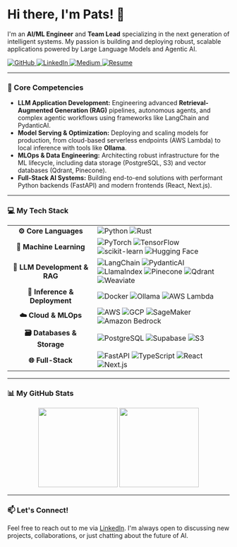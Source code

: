 # Hi there, I'm Pats! 👋

I'm an **AI/ML Engineer** and **Team Lead** specializing in the next generation of intelligent systems. My passion is building and deploying robust, scalable applications powered by Large Language Models and Agentic AI.

<p align="left">
  <a href="https://github.com/jplaulau14">
    <img src="https://img.shields.io/badge/GitHub-181717?style=for-the-badge&logo=github&logoColor=white" alt="GitHub">
  </a>
  <a href="https://www.linkedin.com/in/jplau14/">
    <img src="https://img.shields.io/badge/LinkedIn-0A66C2?style=for-the-badge&logo=linkedin&logoColor=white" alt="LinkedIn">
  </a>
  <a href="https://medium.com/@johnpatricklaurel14">
    <img src="https://img.shields.io/badge/Medium-000000?style=for-the-badge&logo=medium&logoColor=white" alt="Medium">
  </a>
  <a href="https://drive.google.com/file/d/1--3I8GbzYhN8xKskO-wdu0m2LPEC5MHM/view?usp=sharing">
    <img src="https://img.shields.io/badge/View_My_Resume-EA4335?style=for-the-badge&logo=google-drive&logoColor=white" alt="Resume">
  </a>
</p>

---

### 🚀 Core Competencies

* **LLM Application Development:** Engineering advanced **Retrieval-Augmented Generation (RAG)** pipelines, autonomous agents, and complex agentic workflows using frameworks like LangChain and PydanticAI.
* **Model Serving & Optimization:** Deploying and scaling models for production, from cloud-based serverless endpoints (AWS Lambda) to local inference with tools like **Ollama**.
* **MLOps & Data Engineering:** Architecting robust infrastructure for the ML lifecycle, including data storage (PostgreSQL, S3) and vector databases (Qdrant, Pinecone).
* **Full-Stack AI Systems:** Building end-to-end solutions with performant Python backends (FastAPI) and modern frontends (React, Next.js).

---

### 💻 My Tech Stack

<table>
  <tr>
    <td align="center" width="180">
      <strong>⚙️ Core Languages</strong>
    </td>
    <td>
      <img src="https://img.shields.io/badge/Python-3776AB?style=for-the-badge&logo=python&logoColor=white" alt="Python" />
      <img src="https://img.shields.io/badge/Rust-000000?style=for-the-badge&logo=rust&logoColor=white" alt="Rust" />
<!--       <img src="https://img.shields.io/badge/Go-00ADD8?style=for-the-badge&logo=go&logoColor=white" alt="Go" /> -->
    </td>
  </tr>
  <tr>
    <td align="center">
      <strong>🧠 Machine Learning</strong>
    </td>
    <td>
      <img src="https://img.shields.io/badge/PyTorch-EE4C2C?style=for-the-badge&logo=pytorch&logoColor=white" alt="PyTorch" />
      <img src="https://img.shields.io/badge/TensorFlow-FF6F00?style=for-the-badge&logo=tensorflow&logoColor=white" alt="TensorFlow" />
      <img src="https://img.shields.io/badge/scikit--learn-F7931E?style=for-the-badge&logo=scikit-learn&logoColor=white" alt="scikit-learn" />
      <img src="https://img.shields.io/badge/Hugging_Face-FFD21E?style=for-the-badge&logo=huggingface&logoColor=black" alt="Hugging Face" />
    </td>
  </tr>
    <tr>
    <td align="center">
      <strong>🤖 LLM Development & RAG</strong>
    </td>
    <td>
      <img src="https://img.shields.io/badge/LangChain-00864B?style=for-the-badge&logo=langchain&logoColor=white" alt="LangChain" />
      <img src="https://img.shields.io/badge/PydanticAI-E9216B?style=for-the-badge" alt="PydanticAI" />
      <img src="https://img.shields.io/badge/LlamaIndex-6B45A3?style=for-the-badge" alt="LlamaIndex" />
      <img src="https://img.shields.io/badge/Pinecone-0066FF?style=for-the-badge&logo=pinecone&logoColor=white" alt="Pinecone" />
      <img src="https://img.shields.io/badge/Qdrant-EF4444?style=for-the-badge&logo=qdrant&logoColor=white" alt="Qdrant" />
      <img src="https://img.shields.io/badge/Weaviate-00E599?style=for-the-badge&logo=weaviate&logoColor=black" alt="Weaviate" />
    </td>
  </tr>
  <tr>
    <td align="center">
      <strong>🚀 Inference & Deployment</strong>
    </td>
    <td>
      <img src="https://img.shields.io/badge/Docker-2496ED?style=for-the-badge&logo=docker&logoColor=white" alt="Docker" />
      <img src="https://img.shields.io/badge/Ollama-000000?style=for-the-badge&logo=ollama&logoColor=white" alt="Ollama" />
      <img src="https://img.shields.io/badge/AWS_Lambda-FF9900?style=for-the-badge&logo=awslambda&logoColor=white" alt="AWS Lambda" />
    </td>
  </tr>
  <tr>
    <td align="center">
      <strong>☁️ Cloud & MLOps</strong>
    </td>
    <td>
      <img src="https://img.shields.io/badge/Amazon_AWS-232F3E?style=for-the-badge&logo=amazonaws&logoColor=white" alt="AWS" />
      <img src="https://img.shields.io/badge/Google_Cloud-4285F4?style=for-the-badge&logo=googlecloud&logoColor=white" alt="GCP" />
      <img src="https://img.shields.io/badge/Amazon_SageMaker-FF9900?style=for-the-badge&logo=amazonaws&logoColor=white" alt="SageMaker" />
      <img src="https://img.shields.io/badge/Amazon_Bedrock-FF9900?style=for-the-badge&logo=amazonaws&logoColor=white" alt="Amazon Bedrock" />
    </td>
  </tr>
  <tr>
    <td align="center">
      <strong>🗃️ Databases & Storage</strong>
    </td>
    <td>
      <img src="https://img.shields.io/badge/PostgreSQL-4169E1?style=for-the-badge&logo=postgresql&logoColor=white" alt="PostgreSQL" />
      <img src="https://img.shields.io/badge/Supabase-3FCF8E?style=for-the-badge&logo=supabase&logoColor=white" alt="Supabase" />
      <img src="https://img.shields.io/badge/Amazon_S3-569A31?style=for-the-badge&logo=amazons3&logoColor=white" alt="S3" />
    </td>
  </tr>
  <tr>
    <td align="center">
      <strong>🌐 Full-Stack</strong>
    </td>
    <td>
      <img src="https://img.shields.io/badge/FastAPI-009688?style=for-the-badge&logo=fastapi&logoColor=white" alt="FastAPI" />
      <img src="https://img.shields.io/badge/TypeScript-3178C6?style=for-the-badge&logo=typescript&logoColor=white" alt="TypeScript" />
      <img src="https://img.shields.io/badge/React-20232A?style=for-the-badge&logo=react&logoColor=61DAFB" alt="React" />
      <img src="https://img.shields.io/badge/Next.js-000000?style=for-the-badge&logo=nextdotjs&logoColor=white" alt="Next.js" />
    </td>
  </tr>
</table>

---

### 📊 My GitHub Stats

<p align="center">
  <img height="180em" src="https://github-readme-stats.vercel.app/api?username=jplaulau14&show_icons=true&theme=tokyonight&include_all_commits=true&count_private=true"/>
  <img height="180em" src="https://github-readme-stats.vercel.app/api/top-langs/?username=jplaulau14&layout=compact&langs_count=8&theme=tokyonight&hide=jupyter%20notebook,swift,c,c%2B%2B,html,css,javascript"/>
</p>

---

### 📫 Let's Connect!

Feel free to reach out to me via [LinkedIn](https://www.linkedin.com/in/jplau14/). I'm always open to discussing new projects, collaborations, or just chatting about the future of AI.

